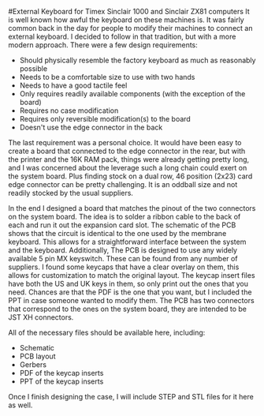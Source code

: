 #External Keyboard for Timex Sinclair 1000 and Sinclair ZX81 computers
It is well known how awful the keyboard on these machines is.  It was fairly common back in the day for people to modify their machines to connect an external keyboard.  I decided to follow in that tradition, but with a more modern approach.  There were a few design requirements:
* Should physically resemble the factory keyboard as much as reasonably possible
* Needs to be a comfortable size to use with two hands
* Needs to have a good tactile feel
* Only requires readily available components (with the exception of the board)
* Requires no case modification
* Requires only reversible modification(s) to the board
* Doesn't use the edge connector in the back

The last requirement was a personal choice.  It would have been easy to create a board that connected to the edge connector in the rear, but with the printer and the 16K RAM pack, things were already getting pretty long, and I was concerned about the leverage such a long chain could exert on the system board.  Plus finding stock on a dual row, 46 position (2x23) card edge connector can be pretty challenging.  It is an oddball size and not readily stocked by the usual suppliers.

In the end I designed a board that matches the pinout of the two connectors on the system board.  The idea is to solder a ribbon cable to the back of each and run it out the expansion card slot.  The schematic of the PCB shows that the circuit is identical to the one used by the membrane keyboard.  This allows for a straightforward interface between the system and the keyboard.  Additionally, The PCB is designed to use any widely available 5 pin MX keyswitch.  These can be found from any number of suppliers.  I found some keycaps that have a clear overlay on them, this allows for customization to match the original layout.  The keycap insert files have both the US and UK keys in them, so only print out the ones that you need.  Chances are that the PDF is the one that you want, but I included the PPT in case someone wanted to modify them.  The PCB has two connectors that correspond to the ones on the system board, they are intended to be JST XH connectors.

All of the necessary files should be available here, including:
* Schematic
* PCB layout
* Gerbers
* PDF of the keycap inserts
* PPT of the keycap inserts

Once I finish designing the case, I will include STEP and STL files for it here as well.
